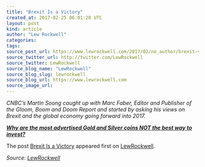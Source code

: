 ```yaml
---
title: "Brexit Is a Victory"
created_at: 2017-02-25 06:01:28 UTC
layout: post
kind: article
author: "Lew Rockwell"
categories: 
tags: 
source_post_url: https://www.lewrockwell.com/2017/02/no_author/brexit-victory/
source_twitter_url: http://twitter.com/LewRockwell
source_twitter: LewRockwell
source_blog_name: "LewRockwell"
source_blog_slug: lewrockwell
source_blog_url: https://www.lewrockwell.com
source_image_url: 
---
```

<p></p>
<p><i>CNBC&#8217;s Martin Soong caught up with Marc Faber, Editor and Publisher of the Gloom, Boom and Doom Report and started by asking his views on Brexit and the global economy going forward into 2017.</i></p>
<p><em><strong><a href="http://www.cmi-gold-silver.com/article/dangers-of-buying-gold/?utm_source=LRC&amp;utm_medium=textad&amp;utm_campaign=advertisedgold">Why are the most advertised Gold and Silver coins NOT the best way to invest?</a></strong></em></p>
<p>The post <a rel="nofollow" href="https://www.lewrockwell.com/2017/02/no_author/brexit-victory/">Brexit Is a Victory</a> appeared first on <a rel="nofollow" href="https://www.lewrockwell.com">LewRockwell</a>.</p><div class="">
    <i>Source: <a href="https://www.lewrockwell.com">LewRockwell</a></i>
</div>
